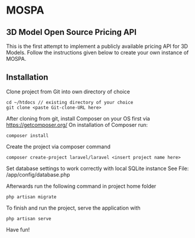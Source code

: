 # MOSPA
## 3D Model Open Source Pricing API

This is the first attempt to implement a publicly available pricing API for 3D Models.
Follow the instructions given below to create your own instance of MOSPA.

## Installation

Clone project from Git into own directory of choice
```
cd ~/htdocs // existing directory of your choice
git clone <paste Git-clone-URL here>
```

After cloning from git, install Composer on your OS first via https://getcomposer.org/
On installation of Composer run:

```
composer install
```

Create the project via composer command

```
composer create-project laravel/laravel <insert project name here>
```

Set database settings to work correctly with local SQLite instance
See File: /app/config/database.php

Afterwards run the following command in project home folder

```
php artisan migrate
```

To finish and run the project, serve the application with

```
php artisan serve
```

Have fun!
